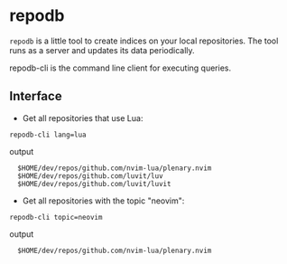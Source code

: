 # repodb

`repodb` is a little tool to create indices on your local repositories. The tool
runs as a server and updates its data periodically.

repodb-cli is the command line client for executing queries.

## Interface

- Get all repositories that use Lua:

```shell
repodb-cli lang=lua

```

 output

```text
  $HOME/dev/repos/github.com/nvim-lua/plenary.nvim
  $HOME/dev/repos/github.com/luvit/luv
  $HOME/dev/repos/github.com/luvit/luvit
```

- Get all repositories with the topic "neovim":

```shell
repodb-cli topic=neovim

```

 output

```text
  $HOME/dev/repos/github.com/nvim-lua/plenary.nvim
```
